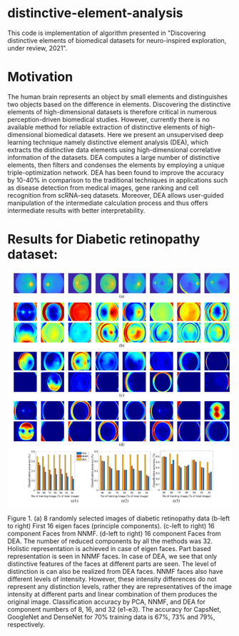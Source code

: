 # distinctive-element-analysis

This code is implementation of algorithm presented in "Discovering distinctive elements of biomedical datasets for neuro-inspired exploration, under review, 2021".

# Motivation

The human brain represents an object by small elements and distinguishes two objects based on the difference in elements. Discovering the distinctive elements of high-dimensional datasets is therefore critical in numerous perception-driven biomedical studies. However, currently there is no available method for reliable extraction of distinctive elements of high-dimensional biomedical datasets. Here we present an unsupervised deep learning technique namely distinctive element analysis (DEA), which extracts the distinctive data elements using high-dimensional correlative information of the datasets. DEA computes a large number of distinctive elements, then filters and condenses the elements by employing a unique  triple-optimization network.   DEA has been found to improve the accuracy by 10-40\% in comparison to the traditional techniques in applications such as disease detection from medical images, gene ranking and cell recognition from scRNA-seq datasets. Moreover, DEA allows user-guided manipulation of the intermediate calculation process and thus offers intermediate results with better interpretability.

# Results for Diabetic retinopathy dataset:

<img src="im1.png">

Figure 1. (a) 8 randomly selected images of diabetic retinopathy data (b-left to right) First 16 eigen faces (principle
components). (c-left to right) 16 component Faces from NNMF. (d-left to right) 16 component Faces from DEA. The number
of reduced components by all the methods was 32. Holistic representation is achieved in case of eigen faces. Part based
representation is seen in NNMF faces. In case of DEA, we see that only distinctive features of the faces at different parts are
seen. The level of distinction is can also be realized from DEA faces. NNMF faces also have different levels of intensity.
However, these intensity differences do not represent any distinction levels, rather they are representatives of the image
intensity at different parts and linear combination of them produces the original image. Classification accuracy by PCA,
NNMF, and DEA for component numbers of 8, 16, and 32 (e1-e3). The accuracy for CapsNet, GoogleNet and DenseNet for
70% training data is 67%, 73% and 79%, respectively.


